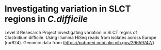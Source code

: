 # Investigating variation in SLCT regions in _C.difficile_
Level 3 Resesarch Project investigating variation in SLCT regins of Clostridium difficile.
Using Illumina HiSeq reads from isolates across Europe (n=624). Genomic data from (https://pubmed.ncbi.nlm.nih.gov/29659747/)
